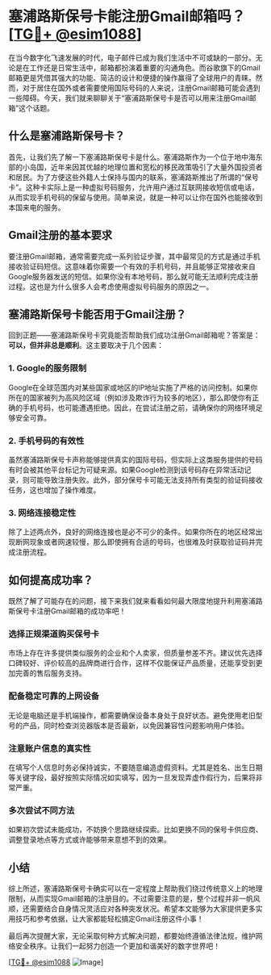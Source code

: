 # 塞浦路斯保号卡能注册Gmail邮箱吗？[[TG💪+ @esim1088](https://t.me/s/esim1088)]

在当今数字化飞速发展的时代，电子邮件已成为我们生活中不可或缺的一部分。无论是在工作还是日常生活中，邮箱都扮演着重要的沟通角色。而谷歌旗下的Gmail邮箱更是凭借其强大的功能、简洁的设计和便捷的操作赢得了全球用户的青睐。然而，对于居住在国外或者需要使用国际号码的人来说，注册Gmail邮箱可能会遇到一些障碍。今天，我们就来聊聊关于“塞浦路斯保号卡是否可以用来注册Gmail邮箱”这个话题。

## 什么是塞浦路斯保号卡？

首先，让我们先了解一下塞浦路斯保号卡是什么。塞浦路斯作为一个位于地中海东部的小岛国，近年来因其优越的地理位置和宽松的移民政策吸引了大量外国投资者和居民。为了方便这些外籍人士保持与国内的联系，塞浦路斯推出了所谓的“保号卡”。这种卡实际上是一种虚拟号码服务，允许用户通过互联网接收短信或电话，从而实现手机号码的保留与使用。简单来说，就是一种可以让你在国外也能接收到本国来电的服务。

## Gmail注册的基本要求

要注册Gmail邮箱，通常需要完成一系列验证步骤，其中最常见的方式是通过手机接收验证码短信。这意味着你需要一个有效的手机号码，并且能够正常接收来自Google服务器发送的短信。如果你没有本地号码，那么就可能无法顺利完成注册过程。这也是为什么很多人会考虑使用虚拟号码服务的原因之一。

## 塞浦路斯保号卡能否用于Gmail注册？

回到正题——塞浦路斯保号卡究竟能否帮助我们成功注册Gmail邮箱呢？答案是：**可以，但并非总是顺利**。这主要取决于几个因素：

### 1. Google的服务限制
Google在全球范围内对某些国家或地区的IP地址实施了严格的访问控制。如果你所在的国家被列为高风险区域（例如涉及欺诈行为较多的地区），那么即使你有正确的手机号码，也可能遭遇拒绝。因此，在尝试注册之前，请确保你的网络环境足够安全可靠。

### 2. 手机号码的有效性
虽然塞浦路斯保号卡声称能够提供真实的国际号码，但实际上这类服务提供的号码有时会被其他平台标记为可疑来源。如果Google检测到该号码存在异常活动记录，则可能导致注册失败。此外，部分保号卡可能无法支持所有类型的验证码接收任务，这也增加了操作难度。

### 3. 网络连接稳定性
除了上述两点外，良好的网络连接也是必不可少的条件。如果你所在的地区经常出现断网现象或者网速较慢，那么即使拥有合适的号码，也很难及时获取验证码并完成注册流程。

## 如何提高成功率？

既然了解了可能存在的问题，接下来我们就来看看如何最大限度地提升利用塞浦路斯保号卡注册Gmail邮箱的成功率吧！

### 选择正规渠道购买保号卡
市场上存在许多提供类似服务的企业和个人卖家，但质量参差不齐。建议优先选择口碑较好、评价较高的品牌商进行合作，这样不仅能保证产品质量，还能享受到更加完善的售后服务支持。

### 配备稳定可靠的上网设备
无论是电脑还是手机端操作，都需要确保设备本身处于良好状态。避免使用老旧型号的产品，同时检查浏览器版本是否最新，以免因兼容性问题影响用户体验。

### 注意账户信息的真实性
在填写个人信息时务必保持诚实，不要随意编造虚假资料。尤其是姓名、出生日期等关键字段，最好按照实际情况如实填写，因为一旦发现弄虚作假行为，后果将非常严重。

### 多次尝试不同方法
如果初次尝试未能成功，不妨换个思路继续探索。比如更换不同的保号卡供应商、调整登录地点等方式或许能够带来意想不到的效果。

## 小结

综上所述，塞浦路斯保号卡确实可以在一定程度上帮助我们绕过传统意义上的地理限制，从而实现Gmail邮箱的注册目的。不过需要注意的是，整个过程并非一帆风顺，还需要结合自身情况灵活应对各种突发状况。希望本文能够为大家提供更多实用技巧和参考依据，让大家都能轻松搞定Gmail注册这件小事！

最后再次提醒大家，无论采取何种方式解决问题，都要始终遵循法律法规，维护网络安全秩序。让我们一起努力创造一个更加和谐美好的数字世界吧！

[[TG💪+ @esim1088](https://t.me/s/esim1088) ![Image](https://i.postimg.cc/4NQfJmqS/Snipaste-2025-05-13-00-14-12.png)]